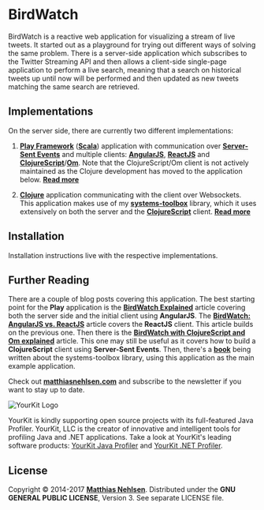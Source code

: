 # BirdWatch  
BirdWatch is a reactive web application for visualizing a stream of live tweets. It started out as a playground for trying out different ways of solving the same problem. There is a server-side application which subscribes to the Twitter Streaming API and then allows a client-side single-page application to perform a live search, meaning that a search on historical tweets up until now will be performed and then updated as new tweets matching the same search are retrieved.

## Implementations
On the server side, there are currently two different implementations:

1. **[Play Framework](https://www.playframework.com)** (**[Scala](http://www.scala-lang.org)**) application with communication over **[Server-Sent Events](http://en.wikipedia.org/wiki/Server-sent_events)** and multiple clients: **[AngularJS](https://angularjs.org)**, **[ReactJS](http://facebook.github.io/react/)** and **[ClojureScript](https://github.com/clojure/clojurescript)**/**[Om](https://github.com/swannodette/om)**. Note that the ClojureScript/Om client is not actively maintained as the Clojure development has moved to the application below. **[Read more](./Scala-Play-SSE/)**

2. **[Clojure](https://github.com/clojure/clojure)** application communicating with the client over Websockets. This application makes use of my **[systems-toolbox](https://github.com/matthiasn/systems-toolbox)** library, which it uses extensively on both the server and the **[ClojureScript](https://github.com/clojure/clojurescript)** client. **[Read more](./Clojure-Websockets/)**

## Installation
Installation instructions live with the respective implementations.

## Further Reading

There are a couple of blog posts covering this application. The best starting point for the **Play** application is the **[BirdWatch Explained](http://matthiasnehlsen.com/blog/2013/09/10/birdwatch-explained/)** article covering both the server side and the initial client using **AngularJS**. The **[BirdWatch: AngularJS vs. ReactJS](http://matthiasnehlsen.com/blog/2014/03/31/birdwatch-with-reactjs/)** article covers the **ReactJS** client. This article builds on the previous one. Then there is the **[BirdWatch with ClojureScript and Om explained](http://matthiasnehlsen.com/blog/2014/07/24/birdwatch-cljs-om/)** article. This one may still be useful as it covers how to build a **ClojureScript** client using **Server-Sent Events**. Then, there's a **[book](https://leanpub.com/building-a-system-in-clojure)** being written about the systems-toolbox library, using this application as the main example application.

Check out **[matthiasnehlsen.com](http://matthiasnehlsen.com)** and subscribe to the newsletter if you want to stay up to date.

![YourKit Logo](http://www.yourkit.com/images/yklogo.png)

YourKit is kindly supporting open source projects with its full-featured Java Profiler.
YourKit, LLC is the creator of innovative and intelligent tools for profiling
Java and .NET applications. Take a look at YourKit's leading software products:
<a href="http://www.yourkit.com/java/profiler/index.jsp">YourKit Java Profiler</a> and
<a href="http://www.yourkit.com/.net/profiler/index.jsp">YourKit .NET Profiler</a>.

## License
Copyright © 2014-2017 **[Matthias Nehlsen](http://www.matthiasnehlsen.com)**. Distributed under the **GNU GENERAL PUBLIC LICENSE**, Version 3. See separate LICENSE file.
